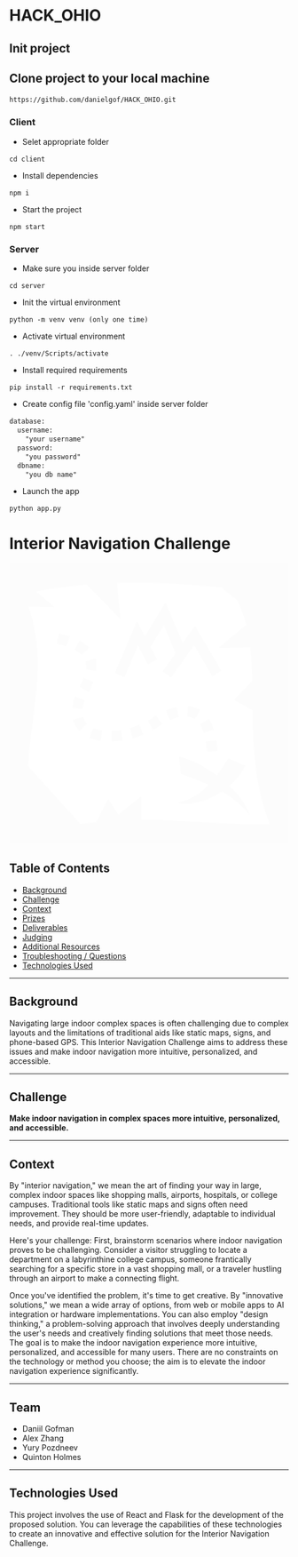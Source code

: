 # HACK_OHIO
## Init project
## Clone project to your local machine
```
https://github.com/danielgof/HACK_OHIO.git
```
### Client
- Selet appropriate folder
```
cd client
```
- Install dependencies
```
npm i
```
- Start the project
```
npm start
```
### Server
- Make sure you inside server folder
```
cd server
```
- Init the virtual environment
```
python -m venv venv (only one time)
```
- Activate virtual environment
```
. ./venv/Scripts/activate
```
- Install required requirements
```
pip install -r requirements.txt
```
- Create config file 'config.yaml' inside server folder
```
database:
  username:
    "your username"
  password:
    "you password"
  dbname:
    "you db name"
```
- Launch the app
```
python app.py
```

# Interior Navigation Challenge

![Interior Navigation Challenge Logo](https://github.com/danielgof/HACK_OHIO/blob/44c31ef519ce03c3ab447a4e9ebd1bf580526413/client/src/assets/treasure-map.png)

## Table of Contents

- [Background](#background)
- [Challenge](#challenge)
- [Context](#context)
- [Prizes](#prizes)
- [Deliverables](#deliverables)
- [Judging](#judging)
- [Additional Resources](#additional-resources)
- [Troubleshooting / Questions](#troubleshooting--questions)
- [Technologies Used](#technologies-used)

---

## Background

Navigating large indoor complex spaces is often challenging due to complex layouts and the limitations of traditional aids like static maps, signs, and phone-based GPS. This Interior Navigation Challenge aims to address these issues and make indoor navigation more intuitive, personalized, and accessible.

---

## Challenge

**Make indoor navigation in complex spaces more intuitive, personalized, and accessible.**

---

## Context

By "interior navigation," we mean the art of finding your way in large, complex indoor spaces like shopping malls, airports, hospitals, or college campuses. Traditional tools like static maps and signs often need improvement. They should be more user-friendly, adaptable to individual needs, and provide real-time updates.

Here's your challenge: First, brainstorm scenarios where indoor navigation proves to be challenging. Consider a visitor struggling to locate a department on a labyrinthine college campus, someone frantically searching for a specific store in a vast shopping mall, or a traveler hustling through an airport to make a connecting flight.

Once you've identified the problem, it's time to get creative. By "innovative solutions," we mean a wide array of options, from web or mobile apps to AI integration or hardware implementations. You can also employ "design thinking," a problem-solving approach that involves deeply understanding the user's needs and creatively finding solutions that meet those needs. The goal is to make the indoor navigation experience more intuitive, personalized, and accessible for many users. There are no constraints on the technology or method you choose; the aim is to elevate the indoor navigation experience significantly.

---

## Team

- Daniil Gofman
- Alex Zhang
- Yury Pozdneev
- Quinton Holmes

---

## Technologies Used

This project involves the use of React and Flask for the development of the proposed solution. You can leverage the capabilities of these technologies to create an innovative and effective solution for the Interior Navigation Challenge.
